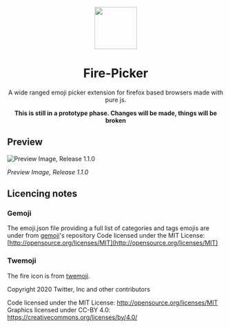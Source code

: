 
  

<div  align="center">

  

<p  align="center">

<img  width="98"  src="https://twemoji.maxcdn.com/v/13.0.1/svg/1f525.svg"/>

</p>

  

# Fire-Picker

  

A wide ranged emoji picker extension for firefox based browsers made with pure js.

  

**This is still in a prototype phase. Changes will be made, things will be broken**

  

</div>

  

## Preview

![Preview Image, Release 1.1.0](https://raw.githubusercontent.com/focus-browser/fire-picker/main/images/fire-picker-preview.png)


*Preview Image, Release 1.1.0*

  

## Licencing notes

  ### Gemoji
The emoji.json file providing a full list of categories and tags emojis are under from [gemoji](https://github.com/github/gemoji)'s repository
Code licensed under the MIT License: [http://opensource.org/licenses/MIT](http://opensource.org/licenses/MIT)


### Twemoji
The fire icon is from [twemoji](https://twemoji.twitter.com/).

  

Copyright 2020 Twitter, Inc and other contributors

Code licensed under the MIT License: http://opensource.org/licenses/MIT
Graphics licensed under CC-BY 4.0: https://creativecommons.org/licenses/by/4.0/


